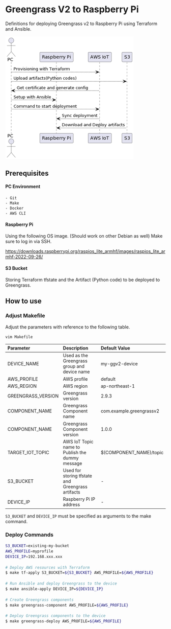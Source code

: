 # Greengrass V2 to Raspberry Pi 

Definitions for deploying Greengrass v2 to Raspberry Pi using Terraform and Ansible.

![](./image.png)


## Prerequisites


#### PC Environment
    - Git
    - Make
    - Docker
    - AWS CLI

#### Raspberry Pi

Using the following OS image. (Should work on other Debian as well)
Make sure to log in via SSH.

https://downloads.raspberrypi.org/raspios_lite_armhf/images/raspios_lite_armhf-2022-09-26/

#### S3 Bucket
Storing Terraform tfstate and the Artifact (Python code) to be deployed to Greengrass.

## How to use

### Adjust Makefile

Adjust the parameters with reference to the following table.

```sh
vim Makefile
```

|Parameter|	Description	|Default Value|
|:--|:--|:--|
|DEVICE_NAME|Used as the Greengrass group and device name|my-ggv2-device|
|AWS_PROFILE|AWS profile|default|
|AWS_REGION|AWS region|ap-northeast-1|
|GREENGRASS_VERSION|Greengrass version|2.9.3|
|COMPONENT_NAME| Greengrass Component name|com.example.greengrassv2|
|COMPONENT_NAME| Greengrass Component version|1.0.0|
|TARGET_IOT_TOPIC|AWS IoT Topic name to Publish the dummy message|$(COMPONENT_NAME)/topic|
|S3_BUCKET| Used for storing tfstate and Greengrass artifacts|-|
|DEVICE_IP| Raspberry Pi IP address|-|


`S3_BUCKET` and `DEVICE_IP` must be specified as arguments to the make command.


### Deploy Commands

```sh
S3_BUCKET=existing-my-bucket
AWS_PROFILE=myprofile
DEVICE_IP=192.168.xxx.xxx

# Deploy AWS resources with Terraform
$ make tf-apply S3_BUCKET=${S3_BUCKET} AWS_PROFILE=${AWS_PROFILE}

# Run Ansible and deploy Greengrass to the device
$ make ansible-apply DEVICE_IP=${DEVICE_IP}

# Create Greengrass components
$ make greengrass-component AWS_PROFILE=${AWS_PROFILE}

# Deploy Greengrass components to the device
$ make greengrass-deploy AWS_PROFILE=${AWS_PROFILE}
```
